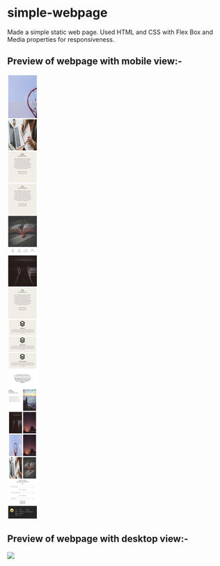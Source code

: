 # simple-webpage
Made a simple static web page. Used HTML and CSS with Flex Box and Media properties for responsiveness.

## Preview of webpage with mobile view:-
![](images/webpagepreview-mobile.png)

## Preview of webpage with desktop view:-
![](images/webpagepreview-desktop.png)
